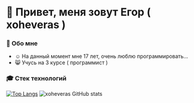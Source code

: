 # 👻 Привет, меня зовут Егор ( xoheveras )
### 👦 Обо мне
<ul>
  <li>☺ На данный момент мне 17 лет, очень люблю программировать...</li>
  <li>😸 Учусь на 3 курсе ( программист )</li>
</ul>

### 🎓 Стек технологий

[![Top Langs](https://github-readme-stats.vercel.app/api/top-langs/?username=xoheveras)](https://github.com/anuraghazra/github-readme-stats)
![xoheveras GitHub stats](https://github-readme-stats.vercel.app/api?username=xoheveras&count_private=true&show_icons=true)
